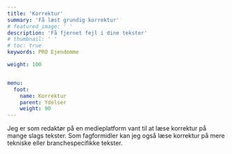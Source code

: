 ```yaml
---
title: 'Korrektur'
summary: 'Få læst grundig korrektur'
# featured_image: ' '
description: 'Få fjernet fejl i dine tekster'
# thumbnail: ' '
# toc: true
keywords: PRO Ejendomme

weight: 100


menu:
  foot:
    name: Korrektur
    parent: Ydelser
    weight: 90
---
```


Jeg er som redaktør på en medieplatform vant til at læse korrektur på mange slags tekster. Som fagformidler kan jeg også læse korrektur på mere tekniske eller branchespecifikke tekster.
